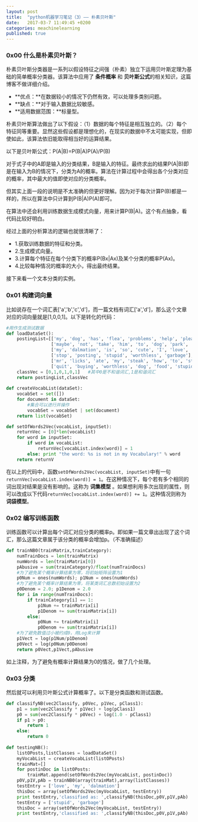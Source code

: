 ```yaml
---
layout: post
title:  "python机器学习笔记（3）—— 朴素贝叶斯"
date:   2017-03-7 11:49:45 +0200
categories: meachinelearning
published: true
---
```

### 0x00 什么是朴素贝叶斯？

朴素贝叶斯分类器是一系列以假设特征之间强（朴素）独立下运用贝叶斯定理为基础的简单概率分类器。该算法中应用了 **条件概率** 和 **贝叶斯公式**的相关知识，这篇博客不做详细介绍。

- **优点：**在数据较小的情况下仍然有效，可以处理多类别问题。
- **缺点：**对于输入数据比较敏感。
- **适用数据范围：**标量型。

朴素贝叶斯算法做出了以下假设：（1）数据的每个特征是相互独立的。（2）每个特征同等重要。显然这些假设都是理想化的，在现实的数据中不太可能实现，但即使如此，该算法依旧能取得相当好的运算结果。

以下是贝叶斯公式：P(A|B)=P(B|A)P(A)/P(B)

对于式子中的A即是输入的分类结果，B是输入的特征。最终求出的结果P(A|B)即是在输入为B的情况下，分类为A的概率。算法在计算过程中会得出各个分类对应的概率，其中最大的值即使对应的分类概率。

但其实上面一段的说明是不太准确的但更好理解。因为对于每次计算P(B)都是一样的，所以在算法中只计算到P(B|A)P(A)即可。

在算法中还会利用训练数据生成模式向量，用来计算P(B|A)。这个有点抽象，看代码比较好明白。

经过上面的分析算法的逻辑也就很清晰了：

- 1.获取训练数据的特征和分类。
- 2.生成模式向量。
- 3.计算每个特征在每个分类下的概率P(Bx|Ax)及某个分类的概率P(Ax)。
- 4.比较每种情况的概率的大小，得出最终结果。

接下来看一个文本分类的实例。

### 0x01 构建词向量

比如说存在一个词汇表['a','b','c','d']，而一篇文档有词汇['a','d']，那么这个文章对应的词向量就是[1,0,0,1]。以下是转化的代码：

```python
#用作生成测试数据
def loadDataSet():
    postingList=[['my', 'dog', 'has', 'flea', 'problems', 'help', 'please'],
                 ['maybe', 'not', 'take', 'him', 'to', 'dog', 'park', 'stupid'],
                 ['my', 'dalmation', 'is', 'so', 'cute', 'I', 'love', 'him'],
                 ['stop', 'posting', 'stupid', 'worthless', 'garbage'],
                 ['mr', 'licks', 'ate', 'my', 'steak', 'how', 'to', 'stop', 'him'],
                 ['quit', 'buying', 'worthless', 'dog', 'food', 'stupid']]
    classVec = [0,1,0,1,0,1]   #其中0是不和谐词汇,1是和谐词汇
    return postingList,classVec
                 
def createVocabList(dataSet):
    vocabSet = set([]) 
    for document in dataSet:
        #集合可以进行并操作
        vocabSet = vocabSet | set(document) 
    return list(vocabSet)

def setOfWords2Vec(vocabList, inputSet):
    returnVec = [0]*len(vocabList)
    for word in inputSet:
        if word in vocabList:
            returnVec[vocabList.index(word)] = 1
        else: print "the word: %s is not in my Vocabulary!" % word
    return returnV
```

在以上的代码中，函数`setOfWords2Vec(vocabList, inputSet)`中有一句`returnVec[vocabList.index(word)] = 1`。在这种情况下，每个若有多个相同的词出现对结果是没有影响的。这称为 **词集模型** 。如果想利用多次出现的属性，则可以改成以下代码`returnVec[vocabList.index(word)] += 1`。这种情况则称为 **词袋模型**。

### 0x02 编写训练函数

训练函数可以计算出每个词汇对应分类的概率p。即如果一篇文章出出现了这个词汇，那么这篇文章属于该分类的概率会增加p。（不准确描述）

```python
def trainNB0(trainMatrix,trainCategory):
    numTrainDocs = len(trainMatrix)
    numWords = len(trainMatrix[0])
    pAbusive = sum(trainCategory)/float(numTrainDocs)
    #为了避免某个概率计算结果为零，将初始矩阵设置为1
    p0Num = ones(numWords); p1Num = ones(numWords) 
    #为了避免某个概率计算结果为零，将某类词汇总数初始设置为2 
    p0Denom = 2.0; p1Denom = 2.0                     
    for i in range(numTrainDocs):
        if trainCategory[i] == 1:
            p1Num += trainMatrix[i]
            p1Denom += sum(trainMatrix[i])
        else:
            p0Num += trainMatrix[i]
            p0Denom += sum(trainMatrix[i])
    #为了避免数值过小被约成0，用Log来计算
    p1Vect = log(p1Num/p1Denom)         
    p0Vect = log(p0Num/p0Denom)      
    return p0Vect,p1Vect,pAbusive
```

如上注释，为了避免有概率计算结果为0的情况，做了几个处理。

### 0x03 分类

然后就可以利用贝叶斯公式计算概率了。以下是分类函数和测试函数。

```python
def classifyNB(vec2Classify, p0Vec, p1Vec, pClass1):
    p1 = sum(vec2Classify * p1Vec) + log(pClass1)
    p0 = sum(vec2Classify * p0Vec) + log(1.0 - pClass1)
    if p1 > p0:
        return 1
    else: 
        return 0
    
def testingNB():
    listOPosts,listClasses = loadDataSet()
    myVocabList = createVocabList(listOPosts)
    trainMat=[]
    for postinDoc in listOPosts:
        trainMat.append(setOfWords2Vec(myVocabList, postinDoc))
    p0V,p1V,pAb = trainNB0(array(trainMat),array(listClasses))
    testEntry = ['love', 'my', 'dalmation']
    thisDoc = array(setOfWords2Vec(myVocabList, testEntry))
    print testEntry,'classified as: ',classifyNB(thisDoc,p0V,p1V,pAb)
    testEntry = ['stupid', 'garbage']
    thisDoc = array(setOfWords2Vec(myVocabList, testEntry))
    print testEntry,'classified as: ',classifyNB(thisDoc,p0V,p1V,pAb)
```
